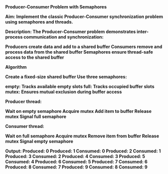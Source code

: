 <b>
Producer-Consumer Problem with Semaphores

  
**Aim:**
Implement the classic Producer-Consumer synchronization problem using semaphores and threads.

Description:
The Producer-Consumer problem demonstrates inter-process communication and synchronization:

Producers create data and add to a shared buffer
Consumers remove and process data from the shared buffer
Semaphores ensure thread-safe access to the shared buffer

Algorithm

Create a fixed-size shared buffer
Use three semaphores:

empty: Tracks available empty slots
full: Tracks occupied buffer slots
mutex: Ensures mutual exclusion during buffer access


Producer thread:

Wait on empty semaphore
Acquire mutex
Add item to buffer
Release mutex
Signal full semaphore


Consumer thread:

Wait on full semaphore
Acquire mutex
Remove item from buffer
Release mutex
Signal empty semaphore


Output:
Produced: 0
Produced: 1
Consumed: 0
Produced: 2
Consumed: 1
Produced: 3
Consumed: 2
Produced: 4
Consumed: 3
Produced: 5
Consumed: 4
Produced: 6
Consumed: 5
Produced: 7
Consumed: 6
Produced: 8
Consumed: 7
Produced: 9
Consumed: 8
Consumed: 9
</b>
